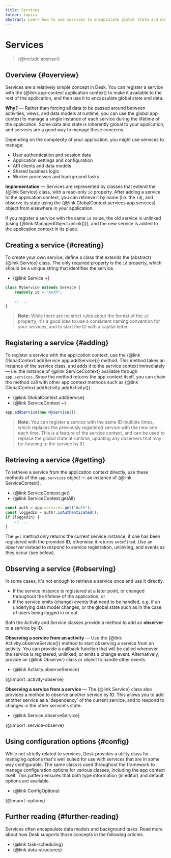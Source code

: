 ```yaml
---
title: Services
folder: topics
abstract: Learn how to use services to encapsulate global state and data in your application.
---
```


# Services

> {@include abstract}

## Overview {#overview}

Services are a relatively simple concept in Desk. You can register a service with the {@link app-context application context} to make it available to the rest of the application, and then use it to encapsulate global state and data.

**Why?** — Rather than forcing all data to be passed around between activities, views, and data models at runtime, you can use the global app context to manage a single instance of each service during the lifetime of the application. Some data and state is inherently global to your application, and services are a good way to manage these concerns.

Depending on the complexity of your application, you might use services to manage:

- User authentication and session data
- Application settings and configuration
- API clients and data models
- Shared business logic
- Worker processes and background tasks

**Implementation** — Services are represented by classes that extend the {@link Service} class, with a read-only `id` property. After adding a service to the application context, you can retrieve it by name (i.e. the `id`), and observe its state using the {@link GlobalContext.services app.services} object from elsewhere in your application.

If you register a service with the same `id` value, the old service is unlinked (using {@link ManagedObject.unlink()}), and the new service is added to the application context in its place.

## Creating a service {#creating}

To create your own service, define a class that extends the (abstract) {@link Service} class. The only required property is the `id` property, which should be a unique string that identifies the service.

- {@link Service +}

```ts
class MyService extends Service {
	readonly id = "Auth";

	// ...
}
```

> **Note:** While there are no strict rules about the format of the `id` property, it's a good idea to use a consistent naming convention for your services, and to start the ID with a capital letter.

## Registering a service {#adding}

To register a service with the application context, use the {@link GlobalContext.addService app.addService()} method. This method takes an instance of the service class, and adds it to the service context immediately — i.e. the instance of {@link ServiceContext} available through `app.services`. Since the method returns the app context itself, you can chain the method call with other app context methods such as {@link GlobalContext.addActivity addActivity()}.

- {@link GlobalContext.addService}
- {@link ServiceContext +}

```ts
app.addService(new MyService());
```

> **Note:** You can register a service with the same ID multiple times, which replaces the previously registered service with the new one each time. This is a feature of the service context, and can be used to replace the global state at runtime, updating any observers that may be listening to the service by ID.

## Retrieving a service {#getting}

To retrieve a service from the application context directly, use these methods of the `app.services` object — an instance of {@link ServiceContext}.

- {@link ServiceContext.get}
- {@link ServiceContext.getAll}

```ts
const auth = app.services.get("Auth");
const loggedIn = auth?.isAuthenticated();
if (loggedIn) {
	// ...
}
```

The `get` method only returns the current service instance, if one has been registered with the provided ID; otherwise it returns `undefined`. Use an _observer_ instead to respond to service registration, unlinking, and events as they occur (see below).

## Observing a service {#observing}

In some cases, it's not enough to retrieve a service once and use it directly.

- If the service instance is registered at a later point, or changed throughout the lifetime of the application, or
- If the service emits (change) events that need to be handled, e.g. if an underlying data model changes, or the global state such as in the case of users being logged in or out.

Both the Activity and Service classes provide a method to add an **observer** to a service by ID.

**Observing a service from an activity** — Use the {@link Activity.observeService()} method to start observing a service from an activity. You can provide a callback function that will be called whenever the service is registered, unlinked, or emits a change event. Alternatively, provide an {@link Observer} class or object to handle other events.

- {@link Activity.observeService}

{@import :activity-observe}

**Observing a service from a service** — The {@link Service} class also provides a method to observe another service by ID. This allows you to add another service as a 'dependency' of the current service, and to respond to changes in the other service's state.

- {@link Service.observeService}

{@import :service-observe}

## Using configuration options {#config}

While not strictly related to services, Desk provides a utility class for managing options that's well suited for use with services that are in some way configurable. The same class is used throughout the framework to manage configuration options for various classes, including the app context itself. This pattern ensures that both type information (in editor) and default options are available.

- {@link ConfigOptions}

{@import :options}

## Further reading {#further-reading}

Services often encapsulate data models and background tasks. Read more about how Desk supports those concepts in the following articles.

- {@link task-scheduling}
- {@link data-structures}
